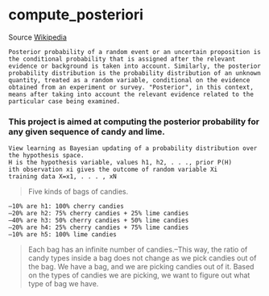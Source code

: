 # compute_posteriori

Source [Wikipedia](https://en.wikipedia.org/wiki/Posterior_probability)
```
Posterior probability of a random event or an uncertain proposition is the conditional probability that is assigned after the relevant evidence or background is taken into account. Similarly, the posterior probability distribution is the probability distribution of an unknown quantity, treated as a random variable, conditional on the evidence obtained from an experiment or survey. "Posterior", in this context, means after taking into account the relevant evidence related to the particular case being examined. 

```

### This project is aimed at computing the posterior probability for any given sequence of candy and lime.
```
View learning as Bayesian updating of a probability distribution over the hypothesis space.
H is the hypothesis variable, values h1, h2, . . ., prior P(H)
ith observation xi gives the outcome of random variable Xi
training data X=x1, . . . , xN
```

> Five kinds of bags of candies.
```
–10% are h1: 100% cherry candies
–20% are h2: 75% cherry candies + 25% lime candies
–40% are h3: 50% cherry candies + 50% lime candies
–20% are h4: 25% cherry candies + 75% lime candies
–10% are h5: 100% lime candies
```

> Each bag has an infinite number of candies.–This way, the ratio of candy types inside a bag does not change as we pick candies out of the bag.
> We have a bag, and we are picking candies out of it.
> Based on the types of candies we are picking, we want to figure out what type of bag we have.

